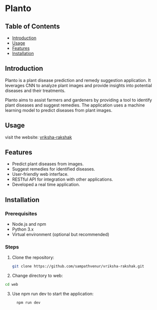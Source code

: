 # Planto

## Table of Contents

- [Introduction](#introduction)
- [Usage](#usage)
- [Features](#features)
- [Installation](#installation)

## Introduction

Planto is a plant disease prediction and remedy suggestion application. It leverages CNN to analyze plant images and provide insights into potential diseases and their treatments.

Planto aims to assist farmers and gardeners by providing a tool to identify plant diseases and suggest remedies. The application uses a machine learning model to predict diseases from plant images.

## Usage

visit the website:
[vriksha-rakshak](https://vriksha-rakshak.vercel.app/)

## Features

- Predict plant diseases from images.
- Suggest remedies for identified diseases.
- User-friendly web interface.
- RESTful API for integration with other applications.
- Developed a real time application.

## Installation

### Prerequisites

- Node.js and npm
- Python 3.x
- Virtual environment (optional but recommended)

### Steps

1. Clone the repository:

   ```bash
   git clone https://github.com/sampathvenur/vriksha-rakshak.git
   ```
2. Change directory to web:

  ```bash
  cd web
  ```
3. Use npm run dev to start the application:

   ```bash
     npm run dev
   ```
   
